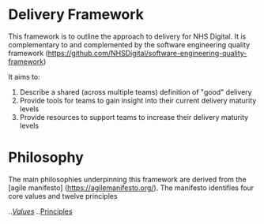# Delivery Framework
This framework is to outline the approach to delivery for NHS Digital.  It is complementary to and complemented by the software engineering quality framework (https://github.com/NHSDigital/software-engineering-quality-framework)

It aims to:
1. Describe a shared (across multiple teams) definition of "good" delivery
2. Provide tools for teams to gain insight into their current delivery maturity levels
3. Provide resources to support teams to increase their delivery maturity levels

# Philosophy
The main philosophies underpinning this framework are derived from the [agile manifesto] (https://agilemanifesto.org/).  The manifesto identifies four core values and twelve principles

..*[Values](https://github.com/robdale/delivery-framework/blob/main/values.md)
..*[Principles](https://github.com/robdale/delivery-framework/blob/main/principles.md)
